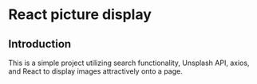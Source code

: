 # React picture display
## Introduction
This is a simple project utilizing search functionality, Unsplash API, axios, and React to display images attractively onto a page.
